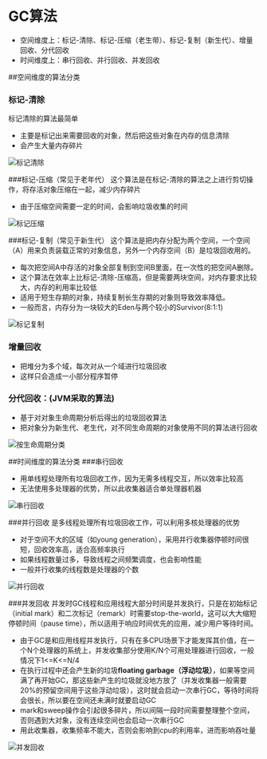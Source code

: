 # GC算法
- 空间维度上：标记-清除、标记-压缩（老生带）、标记-复制（新生代）、增量回收、分代回收
- 时间维度上：串行回收、并行回收、并发回收

##空间维度的算法分类
### 标记-清除
标记清除的算法最简单
- 主要是标记出来需要回收的对象，然后把这些对象在内存的信息清除
- 会产生大量内存碎片

![标记清除](http://askingwindy-gitcafe.qiniudn.com/标记清除.jpg)

###标记-压缩（常见于老年代）
这个算法是在标记-清除的算法之上进行剪切操作，将存活对象压缩在一起，减少内存碎片
- 由于压缩空间需要一定的时间，会影响垃圾收集的时间

![标记压缩](http://askingwindy-gitcafe.qiniudn.com/标记压缩.jpg)

###标记-复制（常见于新生代）
这个算法是把内存分配为两个空间，一个空间（A）用来负责装载正常的对象信息，另外一个内存空间（B）是垃圾回收用的。
- 每次把空间A中存活的对象全部复制到空间B里面，在一次性的把空间A删除。
- 这个算法在效率上比标记-清除-压缩高，但是需要两块空间，对内存要求比较大，内存的利用率比较低
- 适用于短生存期的对象，持续复制长生存期的对象则导致效率降低。
-  一般而言，内存分为一块较大的Eden与两个较小的Survivor(8:1:1)

![标记复制](http://askingwindy-gitcafe.qiniudn.com/标记复制.jpg)

### 增量回收
- 把堆分为多个域，每次对从一个域进行垃圾回收
- 这样只会造成一小部分程序暂停

### 分代回收：(JVM采取的算法)
- 基于对对象生命周期分析后得出的垃圾回收算法
- 把对象分为新生代、老生代，对不同生命周期的对象使用不同的算法进行回收

![按生命周期分类](http://askingwindy-gitcafe.qiniudn.com/JVM堆内空间.png)

##时间维度的算法分类
###串行回收
- 用单线程处理所有垃圾回收工作，因为无需多线程交互，所以效率比较高
- 无法使用多处理器的优势，所以此收集器适合单处理器机器

![串行回收](http://askingwindy-gitcafe.qiniudn.com/串行回收.jpg)

###并行回收
是多线程处理所有垃圾回收工作，可以利用多核处理器的优势
- 对于空间不大的区域（如young generation），采用并行收集器停顿时间很短，回收效率高，适合高频率执行
- 如果线程数量过多，导致线程之间频繁调度，也会影响性能
- 一般并行收集的线程数是处理器的个数

![并行回收](http://askingwindy-gitcafe.qiniudn.com/并行回收.jpg)

###并发回收
并发时GC线程和应用线程大部分时间是并发执行，只是在初始标记（initial mark）和二次标记（remark）时需要stop-the-world，这可以大大缩短停顿时间（pause time），所以适用于响应时间优先的应用，减少用户等待时间。
- 由于GC是和应用线程并发执行，只有在多CPU场景下才能发挥其价值，在一个N个处理器的系统上，并发收集部分使用K/N个可用处理器进行回收，一般情况下1<=K<=N/4
- 在执行过程中还会产生新的垃圾**floating garbage（浮动垃圾）**，如果等空间满了再开始GC，那这些新产生的垃圾就没地方放了（并发收集器一般需要20%的预留空间用于这些浮动垃圾），这时就会启动一次串行GC，等待时间将会很长，所以要在空间还未满时就要启动GC
- mark和sweep操作会引起很多碎片，所以间隔一段时间需要整理整个空间，否则遇到大对象，没有连续空间也会启动一次串行GC
- 用此收集器，收集频率不能大，否则会影响到cpu的利用率，进而影响吞吐量

![并发回收](http://askingwindy-gitcafe.qiniudn.com/并发回收.jpg)

